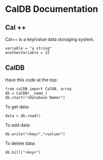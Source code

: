 # CalDB Documentation

## Cal ++

Cal++ is a key/value data storaging system. 

	variable = "a string"
	anotherVariable = 22
## CalDB

Have this code at the top:

	from calDB import CalDB, array
	db = CalDB(__name_)
	db.start("<Database Name>")
To get data:

	data = db.read()
To add data:

	db.write("<key>","<value>")
To delete data:

	db.kill("<key>")


